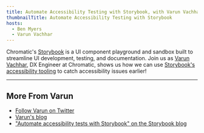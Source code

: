 ```yaml
---
title: Automate Accessibility Testing with Storybook, with Varun Vachhar
thumbnailTitle: Automate Accessibility Testing with Storybook
hosts:
  - Ben Myers
  - Varun Vachhar
---
```


Chromatic's [Storybook](https://storybook.js.org/) is a UI component playground and sandbox built to streamline UI development, testing, and documentation. Join us as [Varun Vachhar](https://twitter.com/winkerVSbecks), DX Engineer at Chromatic, shows us how we can use [Storybook's accessibility tooling](https://storybook.js.org/addons/@storybook/addon-a11y) to catch accessibility issues earlier!

---

## More From Varun

- [Follow Varun on Twitter](https://twitter.com/winkerVSbecks)
- [Varun's blog](https://varun.ca/)
- ["Automate accessibility tests with Storybook" on the Storybook blog](https://storybook.js.org/blog/automate-accessibility-tests-with-storybook/)